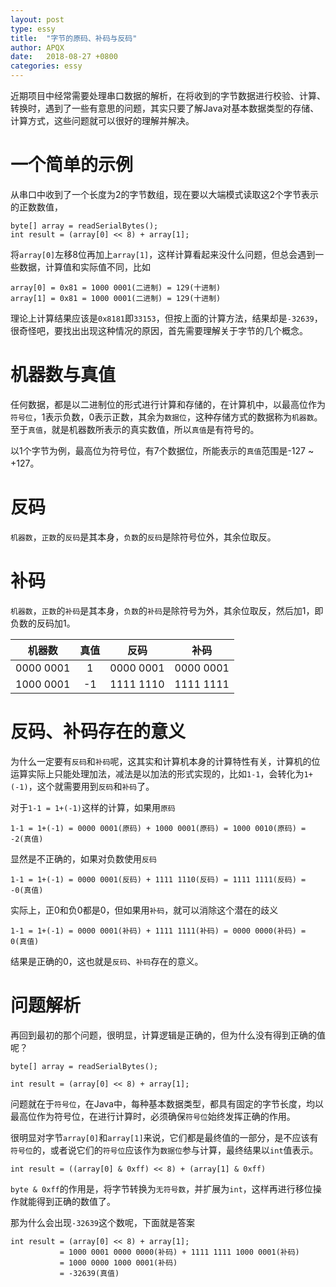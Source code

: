 ```yaml
---
layout: post
type: essy
title:  "字节的原码、补码与反码"
author: APQX
date:   2018-08-27 +0800
categories: essy
---
```


近期项目中经常需要处理串口数据的解析，在将收到的字节数据进行校验、计算、转换时，遇到了一些有意思的问题，其实只要了解Java对基本数据类型的存储、计算方式，这些问题就可以很好的理解并解决。

# 一个简单的示例

从串口中收到了一个长度为2的字节数组，现在要以大端模式读取这2个字节表示的正数数值，

```
byte[] array = readSerialBytes();
int result = (array[0] << 8) + array[1];
```

将`array[0]`左移8位再加上`array[1]`，这样计算看起来没什么问题，但总会遇到一些数据，计算值和实际值不同，比如

```
array[0] = 0x81 = 1000 0001(二进制) = 129(十进制)
array[1] = 0x81 = 1000 0001(二进制) = 129(十进制)
```

理论上计算结果应该是`0x8181`即`33153`，但按上面的计算方法，结果却是`-32639`，很奇怪吧，要找出出现这种情况的原因，首先需要理解关于字节的几个概念。

# 机器数与真值

任何数据，都是以二进制位的形式进行计算和存储的，在计算机中，以最高位作为`符号位`，1表示负数，0表示正数，其余为`数据位`，这种存储方式的数据称为`机器数`。至于`真值`，就是机器数所表示的真实数值，所以`真值`是有符号的。

以1个字节为例，最高位为符号位，有7个数据位，所能表示的`真值`范围是-127 ~ +127。

# 反码

`机器数`，`正数`的`反码`是其本身，`负数`的`反码`是除符号位外，其余位取反。

# 补码

`机器数`，`正数`的`补码`是其本身，`负数`的`补码`是除符号为外，其余位取反，然后加1，即负数的反码加1。

|   机器数   |  真值 |    反码    |   补码   |
| :-------: | :--: | :-------: |:-------: |
| 0000 0001 |   1  | 0000 0001 | 0000 0001|
| 1000 0001 |  -1  | 1111 1110 | 1111 1111|

# 反码、补码存在的意义

为什么一定要有`反码`和`补码`呢，这其实和计算机本身的计算特性有关，计算机的位运算实际上只能处理加法，减法是以加法的形式实现的，比如`1-1`，会转化为`1+(-1)`，这个就需要用到`反码`和`补码`了。

对于`1-1 = 1+(-1)`这样的计算，如果用`原码`

```
1-1 = 1+(-1) = 0000 0001(原码) + 1000 0001(原码) = 1000 0010(原码) = -2(真值)
```

显然是不正确的，如果对负数使用`反码`

```
1-1 = 1+(-1) = 0000 0001(反码) + 1111 1110(反码) = 1111 1111(反码) = -0(真值)
```

实际上，正0和负0都是0，但如果用`补码`，就可以消除这个潜在的歧义

```
1-1 = 1+(-1) = 0000 0001(补码) + 1111 1111(补码) = 0000 0000(补码) = 0(真值)
```

结果是正确的0，这也就是`反码`、`补码`存在的意义。

# 问题解析

再回到最初的那个问题，很明显，计算逻辑是正确的，但为什么没有得到正确的值呢？

```
byte[] array = readSerialBytes();

int result = (array[0] << 8) + array[1];
```

问题就在于`符号位`，在Java中，每种基本数据类型，都具有固定的字节长度，均以最高位作为符号位，在进行计算时，必须确保`符号位`始终发挥正确的作用。

很明显对字节`array[0]`和`array[1]`来说，它们都是最终值的一部分，是不应该有`符号位`的，或者说它们的`符号位`应该作为`数据位`参与计算，最终结果以`int`值表示。

```
int result = ((array[0] & 0xff) << 8) + (array[1] & 0xff)
```

`byte & 0xff`的作用是，将字节转换为`无符号数`，并扩展为`int`，这样再进行移位操作就能得到正确的数值了。

那为什么会出现`-32639`这个数呢，下面就是答案

```
int result = (array[0] << 8) + array[1];
           = 1000 0001 0000 0000(补码) + 1111 1111 1000 0001(补码)
           = 1000 0000 1000 0001(补码)
           = -32639(真值)
```
